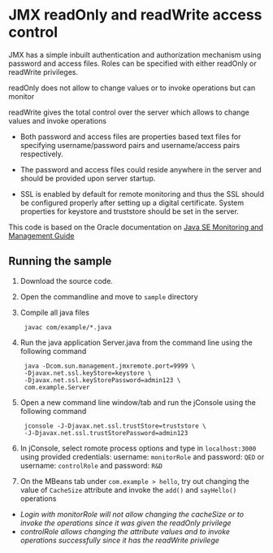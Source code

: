 # JMX readOnly and readWrite access control

JMX has a simple inbuilt authentication and authorization mechanism using password and access files. Roles can be specified with either readOnly or readWrite privileges.

readOnly does not allow to change values or to invoke operations but can monitor

readWrite gives the total control over the server which allows to change 
values and invoke operations

* Both password and access files are properties based text files for specifying username/password pairs and username/access pairs respectively.

* The password and access files could reside anywhere in the server and should be provided upon server startup.

* SSL is enabled by default for remote monitoring and thus the SSL should be configured properly after setting up a digital certificate. System properties for keystore and truststore should be set in the server.

This code is based on the Oracle documentation on [Java SE Monitoring and Management Guide](http://docs.oracle.com/javase/7/docs/technotes/guides/management/toc.html)

## Running the sample

1. Download the source code.
2. Open the commandline and move to `sample` directory
3. Compile all java files



        javac com/example/*.java
4. Run the java application Server.java from the command line using the following command
    
        java -Dcom.sun.management.jmxremote.port=9999 \
        -Djavax.net.ssl.keyStore=keystore \
        -Djavax.net.ssl.keyStorePassword=admin123 \
        com.example.Server
5. Open a new command line window/tab and run the jConsole using the following command

        jconsole -J-Djavax.net.ssl.trustStore=truststore \
        -J-Djavax.net.ssl.trustStorePassword=admin123
6. In jConsole, select romote process options and type in `localhost:3000` using provided credentials:
username: `monitorRole` and password: `QED` or username: `controlRole` and password: `R&D`
7. On the MBeans tab under `com.example > hello`, try out changing the value of `CacheSize` attribute and invoke the `add()` and `sayHello()` operations
 * *Login with monitorRole will not allow changing the cacheSize or to invoke the operations since it was given the readOnly privilege*
 * *controlRole allows changing the attribute values and to invoke operations successfully since it has the readWrite privilege*

    


